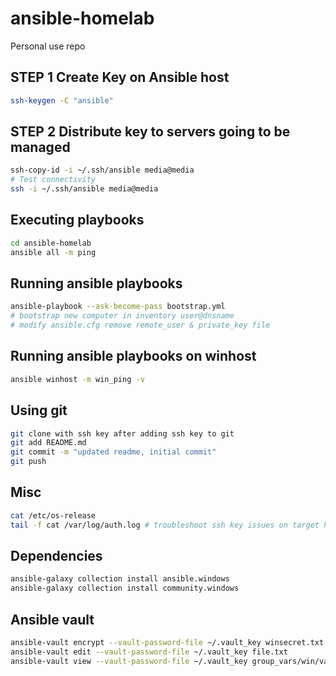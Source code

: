 # ansible-homelab

Personal use repo

## STEP 1 Create Key on Ansible host

```bash
ssh-keygen -C "ansible"
```

## STEP 2 Distribute key to servers going to be managed

```bash
ssh-copy-id -i ~/.ssh/ansible media@media
# Test connectivity
ssh -i ~/.ssh/ansible media@media
```
## Executing playbooks

```bash
cd ansible-homelab
ansible all -m ping
```

## Running ansible playbooks

```bash
ansible-playbook --ask-become-pass bootstrap.yml
# bootstrap new computer in inventory user@dnsname
# modify ansible.cfg remove remote_user & private_key file
```

## Running ansible playbooks on winhost

```bash
ansible winhost -m win_ping -v
```

## Using git

```bash
git clone with ssh key after adding ssh key to git
git add README.md
git commit -m "updated readme, initial commit"
git push
```

## Misc

```bash
cat /etc/os-release
tail -f cat /var/log/auth.log # troubleshoot ssh key issues on target host
```

## Dependencies

```bash
ansible-galaxy collection install ansible.windows
ansible-galaxy collection install community.windows
```

## Ansible vault

```bash
ansible-vault encrypt --vault-password-file ~/.vault_key winsecret.txt
ansible-vault edit --vault-password-file ~/.vault_key file.txt
ansible-vault view --vault-password-file ~/.vault_key group_vars/win/vault
```